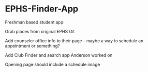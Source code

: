 # EPHS-Finder-App
Freshman based student app

Grab places from original EPHS Git

Add counselor office info to their page - maybe a way to schedule an appointment or something?

Add Club Finder and search app Anderson worked on

Opening page should include a schedule image 
